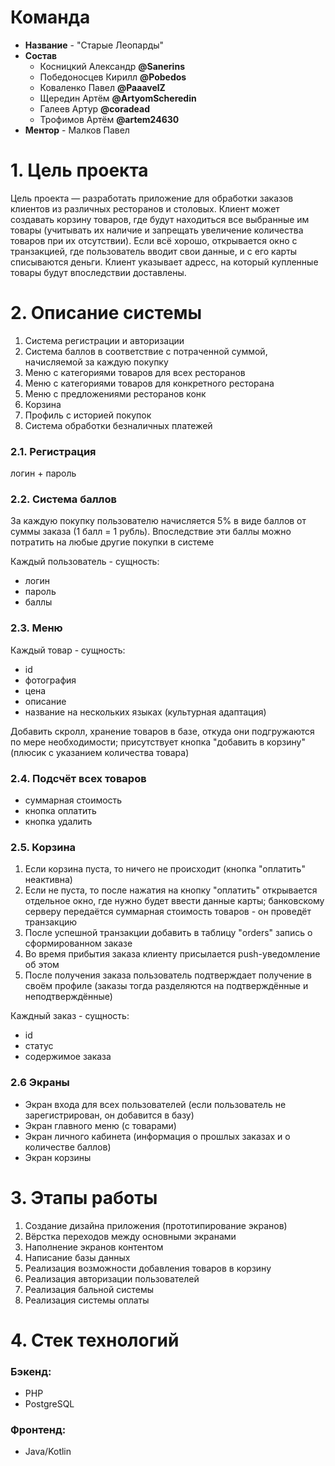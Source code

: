 # Команда
- <b>Название</b> - "Старые Леопарды"
- <b>Состав</b>
   - Косницкий Александр <b>@Sanerins</b>
   - Победоносцев Кирилл <b>@Pobedos</b>
   - Коваленко Павел <b>@PaaavelZ</b>
   - Щередин Артём <b>@ArtyomScheredin</b>
   - Галеев Артур <b>@coradead</b>
   - Трофимов Артём <b>@artem24630</b>
- <b>Ментор</b> - Малков Павел

# 1. Цель проекта

Цель проекта — разработать приложение для обработки заказов клиентов из различных ресторанов и столовых. Клиент может создавать корзину
товаров, где будут находиться все выбранные им товары (учитывать их наличие и запрещать увеличение
количества товаров при их отсутствии). Если всё хорошо, открывается окно с транзакцией, где пользователь вводит свои
данные, и с его карты списываются деньги. Клиент указывает адресс, на который купленные товары будут впоследствии доставлены.

# 2. Описание системы

1. Система регистрации и авторизации
2. Система баллов в соответствие с потраченной суммой, начисляемой за каждую покупку
3. Меню с категориями товаров для всех ресторанов
4. Меню с категориями товаров для конкретного ресторана
5. Меню с предложениями ресторанов конк
6. Корзина
7. Профиль с историей покупок
8. Система обработки безналичных платежей

### 2.1. Регистрация

логин + пароль

### 2.2. Система баллов

За каждую покупку пользователю начисляется 5% в виде баллов от суммы заказа (1 балл = 1 рубль).
Впоследствие эти баллы можно потратить на любые другие покупки в системе

Каждый пользователь - сущность:
- логин
- пароль
- баллы

### 2.3. Меню

Каждый товар - сущность:
- id
- фотография
- цена
- описание
- название на нескольких языках (культурная адаптация)

Добавить скролл, хранение товаров в базе, откуда они подгружаются по мере необходимости; присутствует кнопка "добавить в корзину" (плюсик с
указанием количества товара)

### 2.4. Подсчёт всех товаров

- cуммарная стоимость
- кнопка оплатить
- кнопка удалить

### 2.5. Корзина

1) Если корзина пуста, то ничего не происходит (кнопка "оплатить" неактивна)
2) Если не пуста, то после нажатия на кнопку "оплатить" открывается отдельное окно, где нужно будет ввести данные карты; банковскому серверу передаётся суммарная
   стоимость товаров - он проведёт транзакцию
3) После успешной транзакции добавить в таблицу "orders" запись о сформированном заказе
4) Во время прибытия заказа клиенту присылается push-уведомление об этом
5) После получения заказа пользователь подтверждает получение в своём профиле (заказы тогда разделяются на подтверждённые и неподтверждённые)

Каждный заказ - сущность:
- id
- статус 
- содержимое заказа

### 2.6 Экраны

- Экран входа для всех пользователей (если пользователь не зарегистрирован, он добавится в базу)
- Экран главного меню (с товарами)
- Экран личного кабинета (информация о прошлых заказах и о количестве баллов)
- Экран корзины

# 3. Этапы работы
1) Создание дизайна приложения (прототипирование экранов)
2) Вёрстка переходов между основными экранами
3) Наполнение экранов контентом
4) Написание базы данных
5) Реализация возможности добавления товаров в корзину
6) Реализация авторизации пользователей
7) Реализация бальной системы
8) Реализация системы оплаты

# 4. Стек технологий

### Бэкенд:

- PHP
- PostgreSQL

### Фронтенд:

- Java/Kotlin
